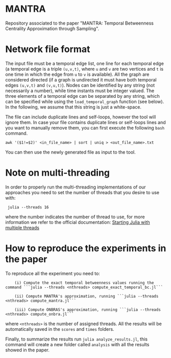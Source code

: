 # MANTRA
Repository associated to the paper "MANTRA: Temporal Betweenness Centrality Approximation through Sampling".

# Network file format
The input file must be a temporal edge list, one line for each temporal edge (a temporal edge is a triple `(u,v,t)`, where `u` and `v` are two vertices and `t` is one time in which the edge from `u` to `v` is available). All the graph are considered directed (if a graph is undirected it must have both temporal edges `(u,v,t)` and `(v,u,t)`). Nodes can be identified by any string (not necessarily a number), while time instants must be integer valued. The three elements of a temporal edge can be separated by any string, which can be specified while using the `load_temporal_graph` function (see below). In the following, we assume that this string is just a white-space.

The file can include duplicate lines and self-loops, however the tool will ignore them. In case your file contains duplicate lines or self-loops lines and you want to manually remove them, you can first execute the following `bash` command.

```
awk '($1!=$2)' <in_file_name> | sort | uniq > <out_file_name>.txt
```

You can then use the newly generated file as input to the tool.

# Note on multi-threading
In order to properly run the multi-threading implementations of our approaches you need to set the number of threads that you desire to use with: 
```
 julia --threads 16
```
where the number indicates the number of thread to use, for more information we refer to the official documentation: [Starting Julia with multiple threads](https://docs.julialang.org/en/v1/manual/multi-threading/)

# How to reproduce the experiments in the paper
To reproduce all the experiment you need to: 

		(i) Compute the exact temporal betweenness values running the command ```julia --threads <nthreads> compute_exact_temporal_bc.jl```

		(ii) Compute MANTRA's approximation, running ```julia --threads <nthreads> compute_mantra.jl```
		
		(iii) Compute ONBRAS's approximation, running ```julia --threads <nthreads> compute_onbra.jl```

where `<nthreads>` is the number of assigned threads.
All the results will be automatically saved in the `scores` and `times` folders.

Finally, to summarize the results run ```julia analyze_results.jl```, this command will create a new folder called `analysis` with all the results showed in the paper.
